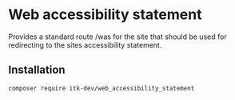 # Web accessibility statement
Provides a standard route /was for the site that should be used for redirecting to the sites accessibility statement.
## Installation
``` composer require itk-dev/web_accessibility_statement ```
